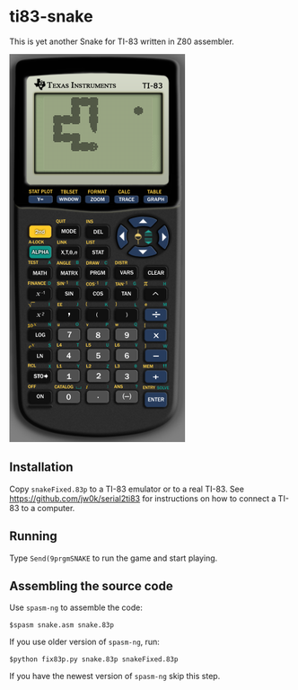 # ti83-snake
This is yet another Snake for TI-83 written in Z80 assembler.

![screenshot](screen01.png)

## Installation
Copy `snakeFixed.83p` to a TI-83 emulator or to a real TI-83. See https://github.com/jw0k/serial2ti83 for instructions on how to connect a TI-83 to a computer.
## Running
Type `Send(9prgmSNAKE` to run the game and start playing.
## Assembling the source code
Use `spasm-ng` to assemble the code:
```
$spasm snake.asm snake.83p
```
If you use older version of `spasm-ng`, run:
```
$python fix83p.py snake.83p snakeFixed.83p
```
If you have the newest version of `spasm-ng` skip this step.
